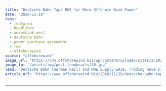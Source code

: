 ```yaml
---
title: "Deutsche Bahn Taps RWE for More Offshore Wind Power"
date: "2020-11-19"
tags: 
  - featured
  - headlines
  - amrumbank west
  - deutsche bahn
  - power purchase agreement
  - rwe
  - offshorewind
source: "offshorewind"
image_url: "https://cdn.offshorewind.biz/wp-content/uploads/sites/2/2020/11/19122007/Deutsche-Bahn-Taps-RWE-for-More-Offshore-Wind-Power.jpg"
image_fp: "/assets/img/post_thumbnails/30.jpg"
lead: "Deutsche Bahn (German Rail) and RWE Supply &#38; Trading have signed a 15-year power"
article_url: "https://www.offshorewind.biz/2020/11/19/deutsche-bahn-taps-rwe-for-more-offshore-wind-power/"
---
```


---
